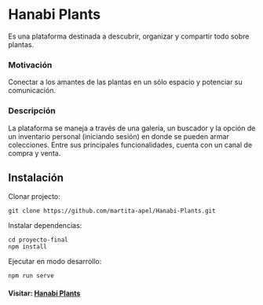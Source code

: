 # Hanabi Plants

Es una plataforma destinada a descubrir, organizar y compartir todo sobre plantas.

### Motivación

Conectar a los amantes de las plantas en un sólo espacio y potenciar su comunicación.

### Descripción

La plataforma se maneja a través de una galería, un buscador y la opción de un inventario personal (iniciando sesión) en donde se pueden armar colecciones. Entre sus principales funcionalidades, cuenta con un canal de compra y venta.

## Instalación

Clonar projecto:

```
git clone https://github.com/martita-apel/Hanabi-Plants.git
```

Instalar dependencias:

```
cd proyecto-final
npm install
```

Ejecutar en modo desarrollo:

```
npm run serve
```

#### Visitar: [Hanabi Plants](https://hanabi-plantas.web.app/)

